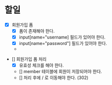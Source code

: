 # 할일 

- [X] 회원가입 폼 
  - [X] 폼이 존재해야 한다.
  - [X] input[name="username] 필드가 있어야 한다.
  - [X] input[name="password"] 필드가 있어야 한다.
  - 
- [] 회원가입 폼 처리
  - [X] 유효성 체크를 해야 한다.
  - [] member 테이블에 회원이 저장되어야 한다.
  - [] 처리 후에 / 로 이동해야 한다. (302)